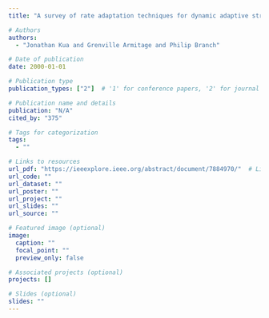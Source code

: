 ```yaml
---
title: "A survey of rate adaptation techniques for dynamic adaptive streaming over HTTP"

# Authors
authors:
  - "Jonathan Kua and Grenville Armitage and Philip Branch"

# Date of publication
date: 2000-01-01

# Publication type
publication_types: ["2"]  # '1' for conference papers, '2' for journal articles, '3' for preprints

# Publication name and details
publication: "N/A"
cited_by: "375"

# Tags for categorization
tags:
  - ""

# Links to resources
url_pdf: "https://ieeexplore.ieee.org/abstract/document/7884970/"  # Link to the resource
url_code: ""
url_dataset: ""
url_poster: ""
url_project: ""
url_slides: ""
url_source: ""

# Featured image (optional)
image:
  caption: ""
  focal_point: ""
  preview_only: false

# Associated projects (optional)
projects: []

# Slides (optional)
slides: ""
---
```

